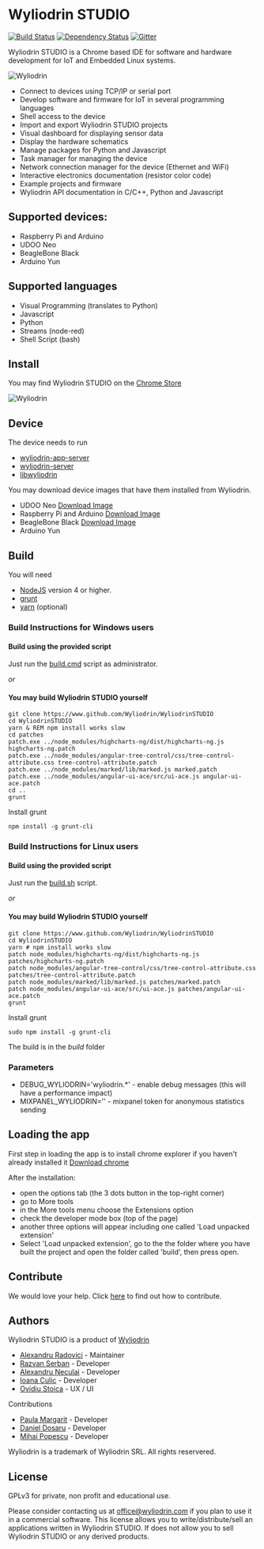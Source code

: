 # Wyliodrin STUDIO

[![Build Status](https://travis-ci.org/Wyliodrin/WyliodrinSTUDIO.svg?branch=master)](https://travis-ci.org/Wyliodrin/WyliodrinSTUDIO)
[![Dependency Status](https://gemnasium.com/Wyliodrin/WyliodrinSTUDIO.svg)](https://gemnasium.com/Wyliodrin/WyliodrinSTUDIO)
[![Gitter](https://badges.gitter.im/Wyliodrin/WyliodrinSTUDIO.svg)](https://gitter.im/Wyliodrin/WyliodrinSTUDIO?utm_source=badge&utm_medium=badge&utm_campaign=pr-badge)

Wyliodrin STUDIO is a Chrome based IDE for software and hardware development for IoT and Embedded Linux systems.

![Wyliodrin](https://raw.githubusercontent.com/Wyliodrin/WyliodrinSTUDIO/master/extra/gitslide.gif)

* Connect to devices using TCP/IP or serial port
* Develop software and firmware for IoT in several programming languages
* Shell access to the device
* Import and export Wyliodrin STUDIO projects
* Visual dashboard for displaying sensor data
* Display the hardware schematics
* Manage packages for Python and Javascript
* Task manager for managing the device
* Network connection manager for the device  (Ethernet and WiFi)
* Interactive electronics documentation (resistor color code)
* Example projects and firmware
* Wyliodrin API documentation in C/C++, Python and Javascript

## Supported devices:
* Raspberry Pi and Arduino 
* UDOO Neo 
* BeagleBone Black 
* Arduino Yun

## Supported languages
* Visual Programming (translates to Python)
* Javascript
* Python
* Streams (node-red)
* Shell Script (bash)

## Install
You may find Wyliodrin STUDIO on the [Chrome Store](https://goo.gl/Sgj9HB)

![Wyliodrin](https://raw.githubusercontent.com/Wyliodrin/WyliodrinSTUDIO/master/extra/wyliodrin_studio_qr.png)

## Device

The device needs to run
* [wyliodrin-app-server](https://www.github.com/wyliodrin/wyliodrin-app-server)
* [wyliodrin-server](https://www.github.com/wyliodrin/wyliodrin-server)
* [libwyliodrin](https://www.github.com/wyliodrin/libwyliodrin)

You may download device images that have them installed from Wyliodrin.

* UDOO Neo [Download Image](http://www.wyliodrin.com/images/beta/udooneo)
* Raspberry Pi and Arduino [Download Image](http://www.wyliodrin.com/images/beta/raspberrypi)
* BeagleBone Black [Download Image](http://www.wyliodrin.com/images/beta/beagleboneblack)
* Arduino Yun

## Build

You will need 

* [NodeJS](http://www.nodejs.org) version 4 or higher.
* [grunt](http://gruntjs.com/)
* [yarn](https://yarnpkg.com/) (optional)

### Build Instructions for Windows users

#### Build using the provided script

Just run the [build.cmd](./build.cmd) script as administrator.

*or*

#### You may build Wyliodrin STUDIO yourself

    git clone https://www.github.com/Wyliodrin/WyliodrinSTUDIO
    cd WyliodrinSTUDIO
    yarn & REM npm install works slow
    cd patches
    patch.exe ../node_modules/highcharts-ng/dist/highcharts-ng.js highcharts-ng.patch
    patch.exe ../node_modules/angular-tree-control/css/tree-control-attribute.css tree-control-attribute.patch
    patch.exe ../node_modules/marked/lib/marked.js marked.patch
    patch.exe ../node_modules/angular-ui-ace/src/ui-ace.js angular-ui-ace.patch
    cd ..
    grunt

Install grunt 

    npm install -g grunt-cli 

### Build Instructions for Linux users

#### Build using the provided script

Just run the [build.sh](./build.sh) script.

*or*

#### You may build Wyliodrin STUDIO yourself

    git clone https://www.github.com/Wyliodrin/WyliodrinSTUDIO
    cd WyliodrinSTUDIO
    yarn # npm install works slow
    patch node_modules/highcharts-ng/dist/highcharts-ng.js patches/highcharts-ng.patch
    patch node_modules/angular-tree-control/css/tree-control-attribute.css patches/tree-control-attribute.patch
    patch node_modules/marked/lib/marked.js patches/marked.patch
    patch node_modules/angular-ui-ace/src/ui-ace.js patches/angular-ui-ace.patch
    grunt

Install grunt 

    sudo npm install -g grunt-cli 

The build is in the *build* folder

### Parameters

* DEBUG_WYLIODRIN='wyliodrin.*' - enable debug messages (this will have a performance impact)
* MIXPANEL_WYLIODRIN='' - mixpanel token for anonymous statistics sending

## Loading the app

First step in loading the app is to install chrome explorer if you haven't already installed
it [Download chrome](https://www.google.com/chrome/browser/desktop/index.html)

After the installation:
* open the options tab (the 3 dots button in the top-right corner)
* go to More tools
* in the More tools menu choose the Extensions option 
* check the developer mode box (top of the page)
* another three options will appear including one called 'Load unpacked extension'
* Select 'Load unpacked extension', go to the the folder where you have built the project and open the folder called 'build', then press open.

## Contribute

We would love your help. Click [here](CONTRIBUTING.md) to find out how to contribute.

## Authors

Wyliodrin STUDIO is a product of [Wyliodrin](http://www.wyliodrin.com)

* [Alexandru Radovici](https://www.github.com/alexandruradovici) - Maintainer
* [Razvan Serban](https://www.github.com/serban-razvan) - Developer
* [Alexandru Neculai](https://www.github.com/NeculaiAlex) - Developer
* [Ioana Culic](https://www.github.com/ioanaculic) - Developer
* [Ovidiu Stoica](https://www.github.com/oviska) - UX / UI

Contributions

* [Paula Margarit](https://www.github.com/paula-elena) - Developer
* [Daniel Dosaru](https://www.github.com/dosarudaniel) - Developer
* [Mihai Popescu](https://www.github.com/mhpopescu) - Developer

Wyliodrin is a trademark of Wyliodrin SRL. All rights reservered.

## License

GPLv3 for private, non profit and educational use.

Please consider contacting us at office@wyliodrin.com if you plan to use it in a commercial software.
This license allows you to write/distribute/sell an applications written in Wyliodrin STUDIO. If does not allow you to sell Wyliodrin STUDIO or any derived products.


